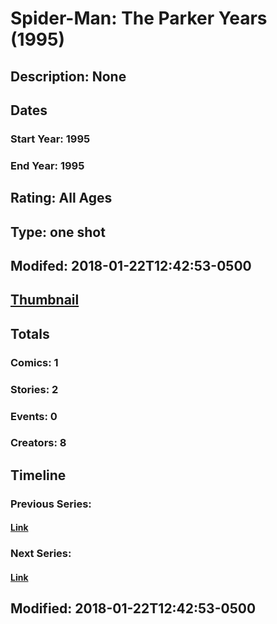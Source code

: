 # Spider-Man: The Parker Years (1995)
## Description: None
## Dates
### Start Year: 1995
### End Year: 1995
## Rating: All Ages
## Type: one shot
## Modifed: 2018-01-22T12:42:53-0500
## [Thumbnail](http://i.annihil.us/u/prod/marvel/i/mg/b/40/image_not_available.jpg)
## Totals
### Comics: 1
### Stories: 2
### Events: 0
### Creators: 8
## Timeline
### Previous Series: 
#### [Link]()
### Next Series: 
#### [Link]()
## Modified: 2018-01-22T12:42:53-0500